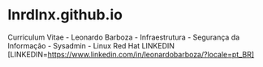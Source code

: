 # lnrdlnx.github.io
Curriculum Vitae - Leonardo Barboza - Infraestrutura - Segurança da Informação - Sysadmin - Linux Red Hat
LINKEDIN [LINKEDIN=https://www.linkedin.com/in/leonardobarboza/?locale=pt_BR]
